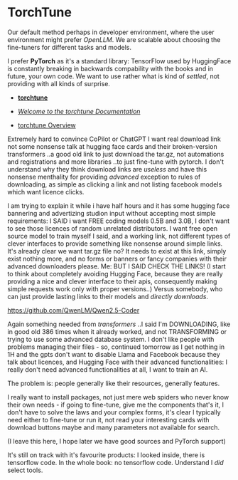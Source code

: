 # TorchTune

Our default method perhaps in developer environment, where the user environment might prefer _OpenLLM_. We are scalable about choosing the fine-tuners for different tasks and models.

I prefer __PyTorch__ as it's a standard library: TensorFlow used by HuggingFace is constantly breaking in backwards compability with the books and in future, your own code. We want to use rather what is kind of _settled_, not providing with all kinds of surprise.

- __[torchtune](https://github.com/pytorch/torchtune)__
- _[Welcome to the torchtune Documentation](https://pytorch.org/torchtune/stable/index.html)_

- [torchtune Overview](https://pytorch.org/torchtune/stable/overview.html)

Extremely hard to convince CoPilot or ChatGPT I want real download link not some nonsense talk at hugging face cards and their broken-version transformers ..a good old link to just download the tar.gz, not automations and registrations and more libraries ..to just fine-tune with pytorch. I don't understand why they think download links are _useless_ and have this nonsense menthality for providing _advanced_ exception to rules of downloading, as simple as clicking a link and not listing facebook models which want licence clicks.

I am trying to explain it while i have half hours and it has some hugging face bannering and advertizing studion input without accepting most simple requirements: I SAID i want FREE coding models 0.5B and 3.0B, I don't want to see those licences of random unrelated distributors. I want free open source model to train myself I said, and a working link, not different types of clever interfaces to provide something like nonsense around simple links. It's already clear we want tar.gz file no? It needs to exist at this link, simply exist nothing more, and no forms or banners or fancy companies with their advanced downloaders please.
Me: BUT I SAID CHECK THE LINKS!
(I start to think about completely avoiding Hugging Face, because they are really providing a nice and clever interface to their apis, consequently making simple requests work only with proper versions..) Versus somebody, who can just provide lasting links to their models and _directly downloads_.

https://github.com/QwenLM/Qwen2.5-Coder

Again something needed from _transformers_ ..I said I'm DOWNLOADING, like in good old 386 times when it already worked, and not TRANSFORMING or trying to use some advanced database system. I don't like people with problems managing their files - so, continued tomorrow as I get nothing in 1H and the gpts don't want to disable Llama and Facebook because they talk about licences, and Hugging Face with their advanced functionalities: I really don't need advanced functionalities at all, I want to train an AI.

The problem is: people generally like their resources, generally features.

I really want to install packages, not just mere web spiders who never know their own needs - if going to fine-tune, give me the components that's it, I don't have to solve the laws and your complex forms, it's clear I typically need either to fine-tune or run it, not read your interesting cards with download buttons maybe and many parameters not available for search.

(I leave this here, I hope later we have good sources and PyTorch support)

It's still on track with it's favourite products: I looked inside, there is tensorflow code. In the whole book: no tensorflow code. Understand I _did_ select tools.
